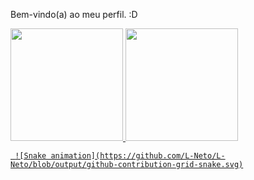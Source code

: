 Bem-vindo(a) ao meu perfil. :D

<div>
  <a href="https://github.com/L-Neto">
  <img height="180em" src="https://github-readme-stats.vercel.app/api?username=L-Neto&show_icons=true&theme=onedark&include_all_commits=true&count_private=true"/>
  <img height="180em" src="https://github-readme-stats.vercel.app/api/top-langs/?username=L-Neto&layout=compact&langs_count=6&theme=onedark"/>
</div>

<div>
    
     ![Snake animation](https://github.com/L-Neto/L-Neto/blob/output/github-contribution-grid-snake.svg)

</div>
 
 <br>
